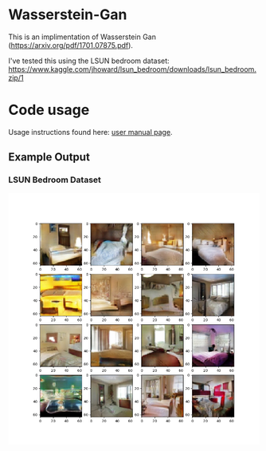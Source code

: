 # Wasserstein-Gan
This is an implimentation of Wasserstein Gan (https://arxiv.org/pdf/1701.07875.pdf).

I've tested this using the LSUN bedroom dataset: https://www.kaggle.com/jhoward/lsun_bedroom/downloads/lsun_bedroom.zip/1

# Code usage
Usage instructions found here: [user manual page](USAGE.md).

## Example Output
### LSUN Bedroom Dataset
![](output/bedroom_6.jpg)
